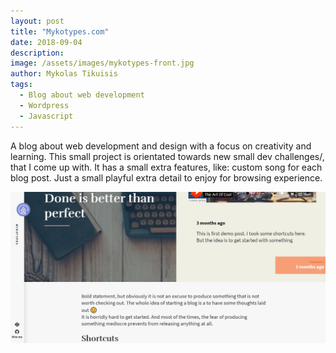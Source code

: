 ```yaml
---
layout: post
title: "Mykotypes.com"
date: 2018-09-04
description: 
image: /assets/images/mykotypes-front.jpg
author: Mykolas Tikuisis
tags: 
  - Blog about web development
  - Wordpress
  - Javascript
---
```

A blog about web development and design with a focus on creativity and learning. This small project is orientated towards new small dev challenges/, that I come up with. It has a small extra features, like: custom song for each blog post. Just a small playful extra detail to enjoy for browsing experience. 


![Placeholder](/assets/images/mykotypes-post.jpg)

